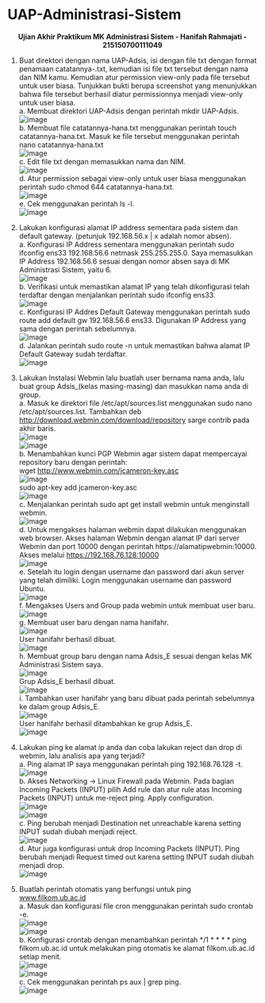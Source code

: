 # UAP-Administrasi-Sistem

<div align="center">
<strong><p>Ujian Akhir Praktikum MK Administrasi Sistem - Hanifah Rahmajati - 215150700111049</p></strong>
</div>

1. Buat direktori dengan nama UAP-Adsis, isi dengan file txt dengan format penamaan catatannya-<nama kamu>.txt, kemudian isi file txt tersebut dengan nama dan NIM kamu. Kemudian atur permission view-only pada file tersebut untuk user biasa. 
Tunjukkan bukti berupa screenshot yang menunjukkan bahwa file tersebut berhasil diatur permissionnya menjadi view-only untuk user biasa.  
a. Membuat direktori UAP-Adsis dengan perintah mkdir UAP-Adsis.  
    <img src="https://i.imgur.com/ACIPPip.png" alt= "image">  
b. Membuat file catatannya-hana.txt menggunakan perintah touch catatannya-hana.txt. Masuk ke file tersebut menggunakan perintah nano catatannya-hana.txt  
    <img src="https://i.imgur.com/UUbBY46.png" alt= "image">  
c. Edit file txt dengan memasukkan nama dan NIM.  
    <img src="https://i.imgur.com/ENvefAD.png" alt= "image">  
d. Atur permission sebagai view-only untuk user biasa menggunakan perintah sudo chmod 644 catatannya-hana.txt.  
    <img src="https://i.imgur.com/w3UmnZH.png" alt= "image">  
e. Cek menggunakan perintah ls -l.  
    <img src="https://i.imgur.com/hFyYPyM.png" alt= "image">  
  
2. Lakukan konfigurasi alamat IP address sementara pada sistem dan default gateway. (petunjuk 192.168.56.x | x adalah nomor absen).  
a. Konfigurasi IP Address sementara menggunakan perintah sudo ifconfig ens33 192.168.56.6 netmask 255.255.255.0. Saya
memasukkan IP Address 192.168.56.6 sesuai dengan nomor absen saya di MK Administrasi Sistem, yaitu 6.  
    <img src="https://i.imgur.com/1hFY4cq.png" alt= "image">  
b. Verifikasi untuk memastikan alamat IP yang telah dikonfigurasi telah terdaftar dengan menjalankan perintah sudo ifconfig ens33.  
    <img src="https://i.imgur.com/Yg6MVxI.png" alt= "image">  
c. Konfigurasi IP Addres Default Gateway menggunakan perintah sudo route add default gw 192.168.56.6 ens33. Digunakan IP Address yang sama dengan perintah sebelumnya.  
    <img src="https://i.imgur.com/dhcy3iq.png" alt= "image">  
d. Jalankan perintah sudo route -n untuk memastikan bahwa alamat IP Default Gateway sudah terdaftar.  
    <img src="https://i.imgur.com/3RcW6PG.png" alt= "image">  
  
3. Lakukan Instalasi Webmin lalu buatlah user bernama nama anda, lalu buat group Adsis_(kelas masing-masing) dan masukkan nama anda di group.  
a. Masuk ke direktori file /etc/apt/sources.list menggunakan sudo nano /etc/apt/sources.list. Tambahkan deb http://download.webmin.com/download/repository sarge contrib pada akhir baris.  
    <img src="https://i.imgur.com/DwpfKiM.png" alt= "image">  
    <img src="https://i.imgur.com/EW8TsaG.png" alt= "image">  
b. Menambahkan kunci PGP Webmin agar sistem dapat mempercayai repository baru dengan perintah:  
    wget http://www.webmin.com/jcameron-key.asc  
    <img src="https://i.imgur.com/YwvNZCf.png" alt= "image">  
    sudo apt-key add jcameron-key.asc  
    <img src="https://i.imgur.com/sKXWN8B.png" alt= "image">  
c. Menjalankan perintah sudo apt get install webmin untuk menginstall webmin.  
    <img src="https://i.imgur.com/iQ0RSfA.png" alt= "image">  
d. Untuk mengakses halaman webmin dapat dilakukan menggunakan web browser. Akses halaman Webmin dengan alamat IP dari server Webmin dan port 10000 dengan perintah https://alamatipwebmin:10000. Akses melalui https://192.168.76.128:10000  
    <img src="https://i.imgur.com/7mwBmt6.png" alt= "image">  
e. Setelah itu login dengan username dan password dari akun server yang telah dimiliki. Login menggunakan username dan password Ubuntu.  
    <img src="https://i.imgur.com/7mwBmt6.png" alt= "image">  
f. Mengakses Users and Group pada webmin untuk membuat user baru.  
    <img src="https://i.imgur.com/fXJU2EO.png" alt= "image">  
g. Membuat user baru dengan nama hanifahr.  
    <img src="https://i.imgur.com/P15BRN6.png" alt= "image">  
    User hanifahr berhasil dibuat.  
    <img src="https://i.imgur.com/Vo7U4cY.png" alt= "image">  
h. Membuat group baru dengan nama Adsis_E sesuai dengan kelas MK Administrasi Sistem saya.  
    <img src="https://i.imgur.com/7cTcHgg.png" alt= "image">  
    Grup Adsis_E berhasil dibuat.  
    <img src="https://i.imgur.com/QvzFfGE.png" alt= "image">  
i. Tambahkan user hanifahr yang baru dibuat pada perintah sebelumnya ke dalam group Adsis_E.  
    <img src="https://i.imgur.com/rD4UrRz.png" alt= "image">  
    User hanifahr berhasil ditambahkan ke grup Adsis_E.  
    <img src="https://i.imgur.com/DOF63ab.png" alt= "image">  

4. Lakukan ping ke alamat ip anda dan coba lakukan reject dan drop di webmin, lalu analisis apa yang terjadi?  
    a. Ping alamat IP saya menggunakan perintah ping 192.168.76.128 -t.  
    <img src="https://i.imgur.com/sfDA0YL.png" alt= "image">  
    b. Akses Networking -> Linux Firewall pada Webmin. Pada bagian Incoming Packets (INPUT) pilih Add rule dan atur rule atas Incoming Packets (INPUT) untuk me-reject ping. Apply configuration.  
    <img src="https://i.imgur.com/MV0coko.png" alt= "image">  
    <img src="https://i.imgur.com/l9Uw1NV.png" alt= "image">  
    c. Ping berubah menjadi Destination net unreachable karena setting INPUT sudah diubah menjadi reject.  
    <img src="https://i.imgur.com/w2HLmpR.png" alt= "image">  
    d. Atur juga konfigurasi untuk drop Incoming Packets (INPUT). Ping berubah menjadi Request timed out karena setting INPUT sudah diubah menjadi drop.  
    <img src="https://i.imgur.com/Y8NlgeX.png" alt= "image">  
  
5. Buatlah perintah otomatis yang berfungsi untuk ping www.filkom.ub.ac.id  
    a. Masuk dan konfigurasi file cron menggunakan perintah sudo crontab -e.  
    <img src="https://i.imgur.com/sGGQufr.png" alt= "image">  
    <img src="https://i.imgur.com/1kgcUeE.png" alt= "image">  
    b. Konfigurasi crontab dengan menambahkan perintah */1 * * * * ping filkom.ub.ac.id untuk melakukan ping otomatis ke alamat filkom.ub.ac.id setiap menit.  
    <img src="https://i.imgur.com/PaRd5Pz.png" alt= "image">  
    <img src="https://i.imgur.com/kjfz64Z.png" alt= "image">  
    c. Cek menggunakan perintah ps aux | grep ping.  
    <img src="https://i.imgur.com/H7ISuTN.png" alt= "image">  
